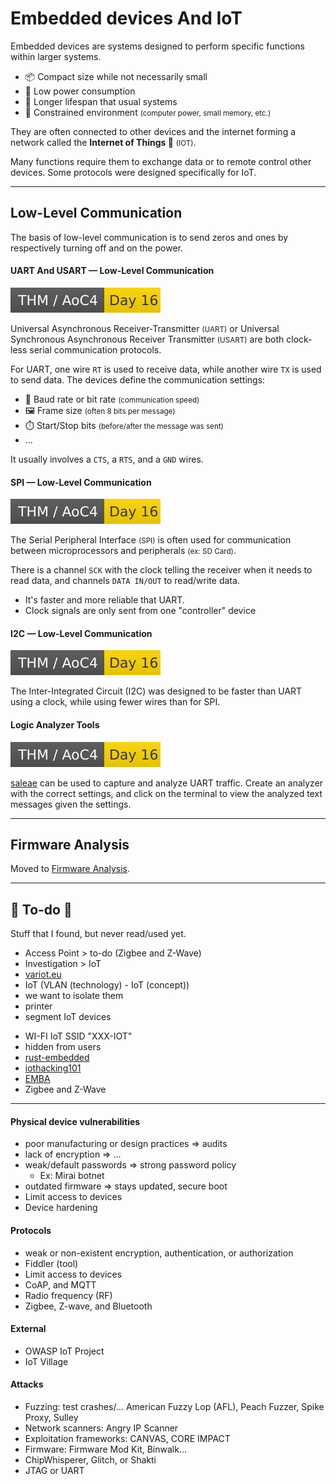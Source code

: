 # Embedded devices And IoT

<div class="row row-cols-lg-2"><div>

Embedded devices are systems designed to perform specific functions within larger systems.

* 📦 Compact size while not necessarily small 
* 🏡 Low power consumption
* 🧓 Longer lifespan that usual systems
* 🤖 Constrained environment <small>(computer power, small memory, etc.)</small>

They are often connected to other devices and the internet forming a network called the **Internet of Things 🤖** <small>(IOT)</small>.
</div><div>

Many functions require them to exchange data or to remote control other devices. Some protocols were designed specifically for IoT.
</div></div>

<hr class="sep-both">

## Low-Level Communication

<div class="row row-cols-lg-2"><div>

The basis of low-level communication is to send zeros and ones by respectively turning off and on the power.

#### UART And USART — Low-Level Communication

[![adventofcyber4](../../../../cybersecurity/_badges/thm/adventofcyber4/day16.svg)](https://tryhackme.com/room/adventofcyber4)

Universal Asynchronous Receiver-Transmitter <small>(UART)</small> or Universal Synchronous Asynchronous Receiver Transmitter <small>(USART)</small> are both clock-less serial communication protocols.

For UART, one wire `RT` is used to receive data, while another wire `TX` is used to send data. The devices define the communication settings:

* 🚗 Baud rate or bit rate <small>(communication speed)</small>
* 🖼️ Frame size <small>(often 8 bits per message)</small>
* ⏱️ Start/Stop bits <small>(before/after the message was sent)</small>
* ...

It usually involves a `CTS`, a `RTS`, and a `GND` wires.
</div><div>

#### SPI — Low-Level Communication

[![adventofcyber4](../../../../cybersecurity/_badges/thm/adventofcyber4/day16.svg)](https://tryhackme.com/room/adventofcyber4)

The Serial Peripheral Interface <small>(SPI)</small> is often used for communication between microprocessors and peripherals <small>(ex: SD Card)</small>.

There is a channel `SCK` with the clock telling the receiver when it needs to read data, and channels `DATA IN/OUT` to read/write data.

* It's faster and more reliable that UART.
* Clock signals are only sent from one "controller" device

#### I2C — Low-Level Communication

[![adventofcyber4](../../../../cybersecurity/_badges/thm/adventofcyber4/day16.svg)](https://tryhackme.com/room/adventofcyber4)

The Inter-Integrated Circuit (I2C) was designed to be faster than UART using a clock, while using fewer wires than for SPI.

#### Logic Analyzer Tools

[![adventofcyber4](../../../../cybersecurity/_badges/thm/adventofcyber4/day16.svg)](https://tryhackme.com/room/adventofcyber4)

[saleae](https://www.saleae.com/) can be used to capture  and analyze UART traffic. Create an analyzer with the correct settings, and click on the terminal to view the analyzed text messages given the settings.
</div></div>

<hr class="sep-both">

## Firmware Analysis

<div class="row row-cols-lg-2"><div>

Moved to [Firmware Analysis](/cybersecurity/purple-team/reverse/index.md#firmware-analysis).
</div><div>
</div></div>

<hr class="sep-both">

## 👻 To-do 👻

Stuff that I found, but never read/used yet.

<div class="row row-cols-lg-2"><div>

* Access Point > to-do (Zigbee and Z-Wave)
* Investigation > IoT
* [variot.eu](https://www.variot.eu/)
* IoT (VLAN (technology) - IoT (concept))
* we want to isolate them 
* printer 
* segment IoT devices
</div><div>

* WI-FI IoT SSID "XXX-IOT"
* hidden from users
* [rust-embedded](https://github.com/rust-embedded/rust-raspberrypi-OS-tutorials)
* [iothacking101](https://www.iothacking101.com/)
* [EMBA](https://github.com/e-m-b-a/emba)
* Zigbee and Z-Wave
</div></div>

<hr class="sep-both">

<div class="row row-cols-lg-2"><div>

#### Physical device vulnerabilities

* poor manufacturing or design practices => audits
* lack of encryption => ...
* weak/default passwords => strong password policy
    * Ex: Mirai botnet
* outdated firmware => stays updated, secure boot
* Limit access to devices
* Device hardening

#### Protocols

* weak or non-existent encryption, authentication, or authorization
* Fiddler (tool)
* Limit access to devices
* CoAP, and MQTT
* Radio frequency (RF)
* Zigbee, Z-wave, and Bluetooth

#### External

* OWASP IoT Project
* IoT Village
</div><div>

#### Attacks

* Fuzzing: test crashes/... American Fuzzy Lop (AFL), Peach Fuzzer,  Spike Proxy, Sulley
* Network scanners: Angry IP Scanner
* Exploitation frameworks: CANVAS, CORE IMPACT
* Firmware: Firmware Mod Kit, Binwalk...
* ChipWhisperer, Glitch, or Shakti
* JTAG or UART
</div></div>